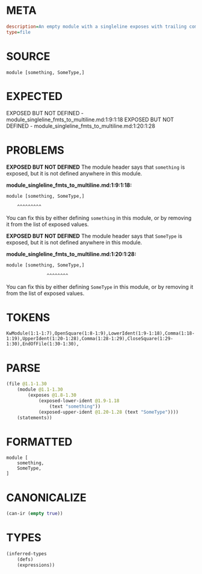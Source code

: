 # META
~~~ini
description=An empty module with a singleline exposes with trailing comma
type=file
~~~
# SOURCE
~~~roc
module [something, SomeType,]
~~~
# EXPECTED
EXPOSED BUT NOT DEFINED - module_singleline_fmts_to_multiline.md:1:9:1:18
EXPOSED BUT NOT DEFINED - module_singleline_fmts_to_multiline.md:1:20:1:28
# PROBLEMS
**EXPOSED BUT NOT DEFINED**
The module header says that `something` is exposed, but it is not defined anywhere in this module.

**module_singleline_fmts_to_multiline.md:1:9:1:18:**
```roc
module [something, SomeType,]
```
        ^^^^^^^^^
You can fix this by either defining `something` in this module, or by removing it from the list of exposed values.

**EXPOSED BUT NOT DEFINED**
The module header says that `SomeType` is exposed, but it is not defined anywhere in this module.

**module_singleline_fmts_to_multiline.md:1:20:1:28:**
```roc
module [something, SomeType,]
```
                   ^^^^^^^^
You can fix this by either defining `SomeType` in this module, or by removing it from the list of exposed values.

# TOKENS
~~~zig
KwModule(1:1-1:7),OpenSquare(1:8-1:9),LowerIdent(1:9-1:18),Comma(1:18-1:19),UpperIdent(1:20-1:28),Comma(1:28-1:29),CloseSquare(1:29-1:30),EndOfFile(1:30-1:30),
~~~
# PARSE
~~~clojure
(file @1.1-1.30
	(module @1.1-1.30
		(exposes @1.8-1.30
			(exposed-lower-ident @1.9-1.18
				(text "something"))
			(exposed-upper-ident @1.20-1.28 (text "SomeType"))))
	(statements))
~~~
# FORMATTED
~~~roc
module [
	something,
	SomeType,
]
~~~
# CANONICALIZE
~~~clojure
(can-ir (empty true))
~~~
# TYPES
~~~clojure
(inferred-types
	(defs)
	(expressions))
~~~
